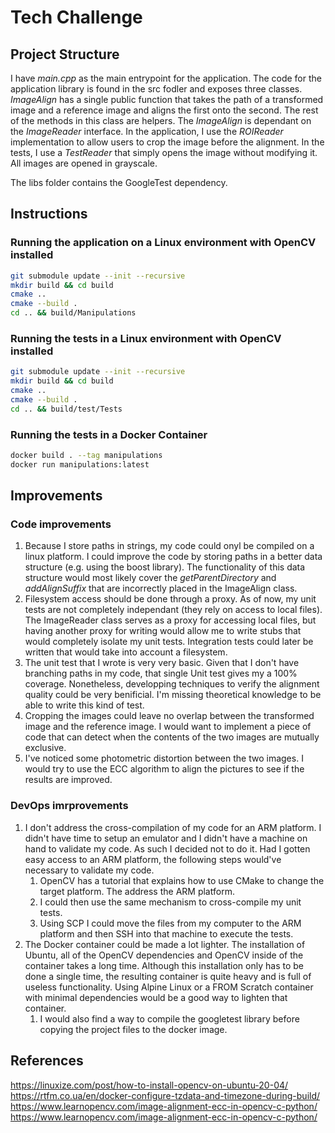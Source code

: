 # Tech Challenge
## Project Structure

I have *main.cpp* as the main entrypoint for the application. The code for the application library is found in the src fodler and exposes three classes. *ImageAlign* has a single public function that takes the path of a transformed image and a reference image and aligns the first onto the second. The rest of the methods in this class are helpers. The *ImageAlign* is dependant on the *ImageReader* interface. In the application, I use the *ROIReader* implementation to allow users to crop the image before the alignment. In the tests, I use a *TestReader* that simply opens the image without modifying it. All images are opened in grayscale.

The libs folder contains the GoogleTest dependency.

## Instructions
### Running the application on a Linux environment with OpenCV installed

```bash
git submodule update --init --recursive
mkdir build && cd build
cmake ..
cmake --build .
cd .. && build/Manipulations
```

### Running the tests in a Linux environment with OpenCV installed

```bash
git submodule update --init --recursive
mkdir build && cd build
cmake ..
cmake --build .
cd .. && build/test/Tests
```

### Running the tests in a Docker Container

```bash
docker build . --tag manipulations
docker run manipulations:latest
```

## Improvements

### Code improvements

   1. Because I store paths in strings, my code could onyl be compiled on a linux platform. I could improve the code by storing paths in a better data structure (e.g. using the boost library). The functionality of this data structure would most likely cover the *getParentDirectory* and *addAlignSuffix* that are incorrectly placed in the ImageAlign class.
   2. Filesystem access should be done through a proxy. As of now, my unit tests are not completely independant (they rely on access to local files). The ImageReader class serves as a proxy for accessing local files, but having another proxy for writing would allow me to write stubs that would completely isolate my unit tests. Integration tests could later be written that would take into account a filesystem.
   3. The unit test that I wrote is very very basic. Given that I don't have branching paths in my code, that single Unit test gives my a 100% coverage. Nonetheless, developping techniques to verify the alignment quality could be very benificial. I'm missing theoretical knowledge to be able to write this kind of test.
   4. Cropping the images could leave no overlap between the transformed image and the reference image. I would want to implement a piece of code that can detect when the contents of the two images are mutually exclusive.
   5. I've noticed some photometric distortion between the two images. I would try to use the ECC algorithm to align the pictures to see if the results are improved.

### DevOps imrprovements
1. I don't address the cross-compilation of my code for an ARM platform. I didn't have time to setup an emulator and I didn't have a machine on hand to validate my code. As such I decided not to do it. Had I gotten easy access to an ARM platform, the following steps would've necessary to validate my code.
   1. OpenCV has a tutorial that explains how to use CMake to change the target platform. The address the ARM platform.
   2. I could then use the same mechanism to cross-compile my unit tests.
   3. Using SCP I could move the files from my computer to the ARM platform and then SSH into that machine to execute the tests.
2. The Docker container could be made a lot lighter. The installation of Ubuntu, all of the OpenCV dependencies and OpenCV inside of the container takes a long time. Although this installation only has to be done a single time, the resulting container is quite heavy and is full of useless functionality. Using Alpine Linux or a FROM Scratch container with minimal dependencies would be a good way to lighten that container.
   1. I would also find a way to compile the googletest library before copying the project files to the docker image.

## References
https://linuxize.com/post/how-to-install-opencv-on-ubuntu-20-04/
https://rtfm.co.ua/en/docker-configure-tzdata-and-timezone-during-build/
https://www.learnopencv.com/image-alignment-ecc-in-opencv-c-python/
https://www.learnopencv.com/image-alignment-ecc-in-opencv-c-python/